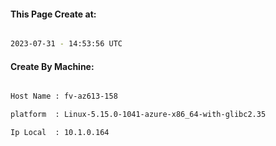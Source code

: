
   
#### This Page Create at:

```bash

2023-07-31 - 14:53:56 UTC

```

#### Create By Machine:

```bash

Host Name : fv-az613-158

platform  : Linux-5.15.0-1041-azure-x86_64-with-glibc2.35

Ip Local  : 10.1.0.164

```

